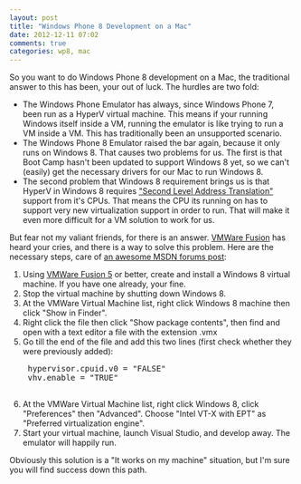 ```yaml
---
layout: post
title: "Windows Phone 8 Development on a Mac"
date: 2012-12-11 07:02
comments: true
categories: wp8, mac
---
```


So you want to do Windows Phone 8 development on a Mac, the traditional answer to this has been, your out of luck.  The hurdles are two fold:

* The Windows Phone Emulator has always, since Windows Phone 7, been run as a HyperV virtual machine.  This means if your running Windows itself inside a VM, running the emulator is like trying to run a VM inside a VM.  This has traditionally been an unsupported scenario.
* The Windows Phone 8 Emulator raised the bar again, because it only runs on Windows 8.  That causes two problems for us.  The first is that Boot Camp hasn't been updated to support Windows 8 yet, so we can't (easily) get the necessary drivers for our Mac to run Windows 8.
* The second problem that Windows 8 requirement brings us is that HyperV in Windows 8 requires ["Second Level Address Translation"][slat] support from it's CPUs.  That means the CPU its running on has to support very new virtualization support in order to run.  That will make it even more difficult for a VM solution to work for us.

But fear not my valiant friends, for there is an answer.  [VMWare Fusion][fusion] has heard your cries, and there is a way to solve this problem.  Here are the necessary steps, care of [an awesome MSDN forums post][op]:

1. Using [VMWare Fusion 5][fusion] or better, create and install a Windows 8 virtual machine.  If you have one already, your fine.
1. Stop the virtual machine by shutting down Windows 8.
1. At the VMWare Virtual Machine list, right click Windows 8 machine then click "Show in Finder".
1. Right click the file then click "Show package contents", then find and open with a text editor a file with the extension .vmx
1. Go till the end of the file and add this two lines (first check whether they were previously added):
    <pre>
    hypervisor.cpuid.v0 = "FALSE"
    vhv.enable = "TRUE"
    </pre>
1. At the VMWare Virtual Machine list, right click Windows 8, click "Preferences" then "Advanced". Choose "Intel VT-X with EPT" as "Preferred virtualization engine".
1. Start your virtual machine, launch Visual Studio, and develop away.  The emulator will happily run.

Obviously this solution is a "It works on my machine" situation, but I'm sure you will find success down this path.


[slat]: http://www.ryanlowdermilk.com/2012/09/does-my-computer-support-slat/
[op]: http://social.msdn.microsoft.com/Forums/en-US/wptools/thread/ed72010c-321c-4667-97b2-3ff1540e7f87
[fusion]: http://www.vmware.com/products/fusion/overview.html